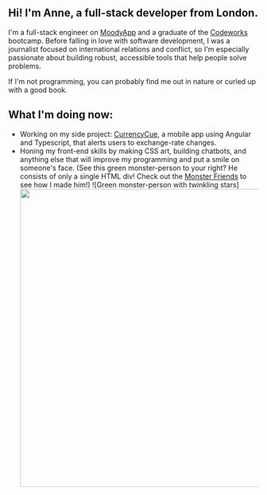 ## Hi! I'm Anne, a full-stack developer from London.

I'm a full-stack engineer on [MoodyApp](https://github.com/BOUNCE8/MoodyApp/blob/development/README.md) and a graduate of the [Codeworks](https://github.com/codeworks/) bootcamp. Before falling in love with software development, I was a journalist focused on international relations and conflict, so I'm especially passionate about building robust, accessible tools that help people solve problems.

If I'm not programming, you can probably find me out in nature or curled up with a good book.

## What I'm doing now:

- Working on my side project: [CurrencyCue](https://github.com/ABJolis/currency_cue#readme), a mobile app using Angular and Typescript, that alerts users to exchange-rate changes.
- Honing my front-end skills by making CSS art, building chatbots, and anything else that will improve my programming and put a smile on someone's face. (See this green monster-person to your right? He consists of only a single HTML div! Check out the [Monster Friends](https://github.com/ABJolis/monsterfriends) to see how I made him!)
![Green monster-person with twinkling stars]<img src="https://github.com/ABJolis/MyReadMe/raw/master/GreenManGif.gif" width="1000" height="600" />

